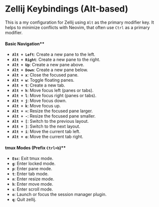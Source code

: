 # Zellij Keybindings (Alt-based)

This is a my configuration for Zellij using `Alt` as the primary modifier key. It helps to minimize conflicts with Neovim, that often use `Ctrl` as a primary modifier.
#### Basic Navigation**

- **`Alt + Left`**: Create a new pane to the left.
- **`Alt + Right`**: Create a new pane to the right.
- **`Alt + Up`**: Create a new pane above.
- **`Alt + Down`**: Create a new pane below.
- **`Alt + x`**: Close the focused pane.
- **`Alt + w`**: Toggle floating panes.
- **`Alt + t`**: Create a new tab.
- **`Alt + h`**: Move focus left (panes or tabs).
- **`Alt + l`**: Move focus right (panes or tabs).
- **`Alt + j`**: Move focus down.
- **`Alt + k`**: Move focus up.
- **`Alt + =`**: Resize the focused pane larger.
- **`Alt + -`**: Resize the focused pane smaller.
- **`Alt + [`**: Switch to the previous layout.
- **`Alt + ]`**: Switch to the next layout.
- **`Alt + i`**: Move the current tab left.
- **`Alt + o`**: Move the current tab right.

#### tmux Modes (Prefix `Ctrl+b`)**
	
- **`Esc`**: Exit tmux mode.
- **`g`**: Enter locked mode.
- **`p`**: Enter pane mode.
- **`t`**: Enter tab mode.
- **`n`**: Enter resize mode.
- **`h`**: Enter move mode.
- **`s`**: Enter scroll mode.
- **`o`**: Launch or focus the session manager plugin.
- **`q`**: Quit zellij.
